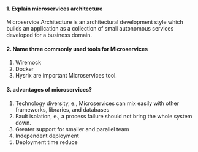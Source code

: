 #### 1. Explain microservices architecture

Microservice Architecture is an architectural development style which builds an application as a collection of small autonomous services developed 
for a business domain.

#### 2.  Name three commonly used tools for Microservices
1. Wiremock
2. Docker 
3. Hysrix are important Microservices tool.

#### 3. advantages of microservices?
1. Technology diversity, e., Microservices can mix easily with other frameworks, libraries,  and databases
2. Fault isolation, e., a process failure should not bring the whole system down.
3. Greater support for smaller and parallel team
4. Independent deployment
5. Deployment time reduce
